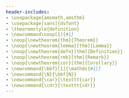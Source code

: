 ```yaml
---
header-includes:
- \usepackage{amsmath,amsthm}
- \usepackage[sans]{dsfont}
- \theoremstyle{definition}
- \newcommand\noop[1]{#1}
- \noop{\newtheorem{thm}{Theorem}}
- \noop{\newtheorem{lemma}[thm]{Lemma}}
- \noop{\newtheorem{defn}[thm]{Definition}}
- \noop{\newtheorem{rmk}[thm]{Remark}}
- \noop{\newtheorem{cor}[thm]{Corollary}}
- \newcommand{\bbf}[1]{\mathds{#1}}
- \newcommand{\N}{\bbf{N}}
- \newcommand{\car}{\texttt{car}}
- \newcommand{\cdr}{\texttt{cdr}}
---
```

